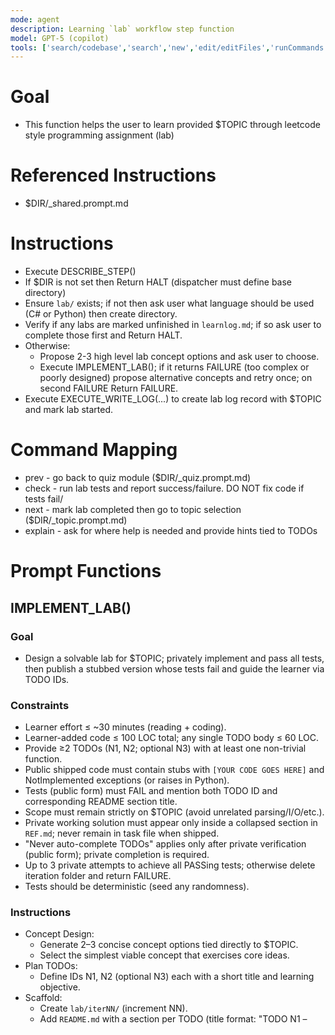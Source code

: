 ```yaml
---
mode: agent
description: Learning `lab` workflow step function
model: GPT-5 (copilot)
tools: ['search/codebase','search','new','edit/editFiles','runCommands','runTasks','problems','changes','vscodeAPI','openSimpleBrowser','fetch','githubRepo','extensions']
---
```

<!-- Conforms to LPP_SPEC v1.0.2 (.github/prompts/LPP_SPEC.md) -->

# Goal
- This function helps the user to learn provided $TOPIC through leetcode style programming assignment (lab)

# Referenced Instructions
- $DIR/_shared.prompt.md

# Instructions
- Execute DESCRIBE_STEP()
- If $DIR is not set then Return HALT (dispatcher must define base directory)
- Ensure `lab/` exists; if not then ask user what language should be used (C# or Python) then create directory.
- Verify if any labs are marked unfinished in `learnlog.md`; if so ask user to complete those first and Return HALT.
- Otherwise:
    - Propose 2-3 high level lab concept options and ask user to choose.
    - Execute IMPLEMENT_LAB(); if it returns FAILURE (too complex or poorly designed) propose alternative concepts and retry once; on second FAILURE Return FAILURE.
- Execute EXECUTE_WRITE_LOG(...) to create lab log record with $TOPIC and mark lab started.

# Command Mapping
- prev - go back to quiz module ($DIR/_quiz.prompt.md)
- check - run lab tests and report success/failure. DO NOT fix code if tests fail/
- next - mark lab completed then go to topic selection ($DIR/_topic.prompt.md)
- explain - ask for where help is needed and provide hints tied to TODOs

# Prompt Functions

## IMPLEMENT_LAB()

### Goal
- Design a solvable lab for $TOPIC; privately implement and pass all tests, then publish a stubbed version whose tests fail and guide the learner via TODO IDs.

### Constraints
- Learner effort ≤ ~30 minutes (reading + coding).
- Learner-added code ≤ 100 LOC total; any single TODO body ≤ 60 LOC.
- Provide ≥2 TODOs (N1, N2; optional N3) with at least one non-trivial function.
- Public shipped code must contain stubs with `[YOUR CODE GOES HERE]` and NotImplemented exceptions (or raises in Python).
- Tests (public form) must FAIL and mention both TODO ID and corresponding README section title.
- Scope must remain strictly on $TOPIC (avoid unrelated parsing/I/O/etc.).
- Private working solution must appear only inside a collapsed section in `REF.md`; never remain in task file when shipped.
- "Never auto-complete TODOs" applies only after private verification (public form); private completion is required.
- Up to 3 private attempts to achieve all PASSing tests; otherwise delete iteration folder and return FAILURE.
- Tests should be deterministic (seed any randomness).

### Instructions
- Concept Design:
    - Generate 2–3 concise concept options tied directly to $TOPIC.
    - Select the simplest viable concept that exercises core ideas.
- Plan TODOs:
    - Define IDs N1, N2 (optional N3) each with a short title and learning objective.
- Scaffold:
    - Create `lab/iterNN/` (increment NN).
    - Add `README.md` with a section per TODO (title format: "TODO N1 – <title>").
    - Add task file (`Task.cs` for C# or `task.py` for Python) containing stub blocks:
        ```csharp
        // TODO[N1]: <objective>
        // [YOUR CODE GOES HERE]
        throw new NotImplementedException("TODO[N1]");
        ```
        ```python
        # TODO[N1]: <objective>
        # [YOUR CODE GOES HERE]
        raise NotImplementedError("TODO[N1]")
        ```
    - Add test harness (`Program.cs` or `run.py`) printing PASS/FAIL per test.
    - Add `REF.md` with hint sections per TODO (no solution yet).
    - Add tests/asserts that will FAIL while stubs are present.
- Private Implementation (green phase):
    - Fill each TODO body with a working solution.
    - Run tests until all PASS (≤3 attempts). An attempt = modify solution + full test run.
    - If still failing after 3 attempts: delete `lab/iterNN/` and RETURN FAILURE.
- Public Conversion (red phase):
    - Revert solution bodies back to stubs (`[YOUR CODE GOES HERE]` + NotImplemented/raise).
    - Ensure tests now FAIL with messages like: "TODO[N1] not satisfied – see README section 'TODO N1 – <title>'".
    - Do not relax test coverage/assertions.
- Reference Solution Storage:
    - Append collapsed solution block in `REF.md` below hints:
        ```
        <details><summary>Reference Solution (open after completion)</summary>
        // or python full passing code
        </details>
        ```
- Validation:
    - Verify required files exist: `README.md`, `REF.md`, task file, harness.
    - Public test run: failures contain both TODO ID and matching README section title.
    - Stubs contain `[YOUR CODE GOES HERE]` markers and correct NotImplemented throws/raises.
    - If any validation fails RETURN FAILURE.
- Outcome:
    - RETURN SUCCESS on validated stubbed public lab; else FAILURE.